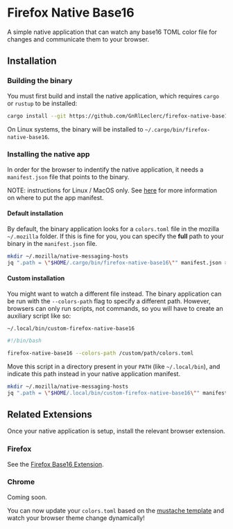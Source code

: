 # Firefox Native Base16

A simple native application that can watch any base16 TOML color file for changes and communicate them to your browser.

## Installation

### Building the binary

You must first build and install the native application, which requires `cargo` or `rustup` to be installed:

```bash
cargo install --git https://github.com/GnRlLeclerc/firefox-native-base16
```

On Linux systems, the binary will be installed to `~/.cargo/bin/firefox-native-base16`.

### Installing the native app

In order for the browser to indentify the native application, it needs a `manifest.json` file that points to the binary.

NOTE: instructions for Linux / MacOS only. See [here](https://developer.mozilla.org/en-US/docs/Mozilla/Add-ons/WebExtensions/Native_manifests#manifest_location) for more information on where to put the app manifest.

#### Default installation

By default, the binary application looks for a `colors.toml` file in the mozilla `~/.mozilla` folder.
If this is fine for you, you can specify the **full** path to your binary in the `manifest.json` file.

```bash
mkdir ~/.mozilla/native-messaging-hosts
jq ".path = \"$HOME/.cargo/bin/firefox-native-base16\"" manifest.json > ~/.mozilla/native-messaging-hosts/firefox_native_base16.json
```

#### Custom installation

You might want to watch a different file instead. The binary application can be run with the `--colors-path` flag to specify a different path.
However, browsers can only run scripts, not commands, so you will have to create an auxiliary script like so:

`~/.local/bin/custom-firefox-native-base16`

```bash
#!/bin/bash

firefox-native-base16 --colors-path /custom/path/colors.toml
```

Move this script in a directory present in your `PATH` (like `~/.local/bin`), and indicate this path instead in your native application manifest.

```bash
mkdir ~/.mozilla/native-messaging-hosts
jq ".path = \"$HOME/.local/bin/custom-firefox-native-base16\"" manifest.json > ~/.mozilla/native-messaging-hosts/firefox_native_base16.json
```

## Related Extensions

Once your native application is setup, install the relevant browser extension.

### Firefox

See the [Firefox Base16 Extension](https://github.com/GnRlLeclerc/firefox-dynamic-base16).

### Chrome

Coming soon.

You can now update your `colors.toml` based on the [mustache template](./template.mustache) and watch your browser theme change dynamically!
